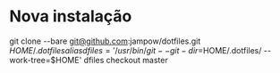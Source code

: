 # Nova instalação

git clone --bare git@github.com:jampow/dotfiles.git $HOME/.dotfiles 
alias dfiles='/usr/bin/git --git-dir=$HOME/.dotfiles/ --work-tree=$HOME' 
dfiles checkout master
